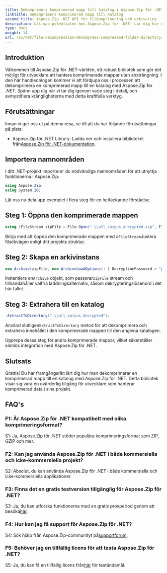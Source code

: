```yaml
---
title: Dekomprimera komprimerad mapp till katalog i Aspose.Zip för .NET
linktitle: Dekomprimera komprimerad mapp till katalog
second_title: Aspose.Zip .NET API för filkomprimering och arkivering
description: Lås upp potentialen hos Aspose.Zip för .NET! Lär dig hur du enkelt dekomprimerar mappar med denna steg-för-steg-guide. Dyk in i en värld av sömlös kompression och extraktion.
type: docs
weight: 14
url: /sv/net/file-decompression/decompress-compressed-folder-directory/
---
```

## Introduktion

Välkommen till Aspose.Zip för .NET-världen, ett robust bibliotek som gör det möjligt för utvecklare att hantera komprimerade mappar utan ansträngning. I den här handledningen kommer vi att fördjupa oss i processen att dekomprimera en komprimerad mapp till en katalog med Aspose.Zip för .NET. Spänn upp dig när vi tar dig igenom varje steg i detalj, och avmystifiera krångligheterna med detta kraftfulla verktyg.

## Förutsättningar

Innan vi ger oss ut på denna resa, se till att du har följande förutsättningar på plats:

-  Aspose.Zip för .NET Library: Ladda ner och installera biblioteket från[Aspose.Zip för .NET-dokumentation](https://reference.aspose.com/zip/net/).

## Importera namnområden

I ditt .NET-projekt importerar du nödvändiga namnområden för att utnyttja funktionerna i Aspose.Zip:

```csharp
using Aspose.Zip;
using System.IO;
```

Låt oss nu dela upp exemplet i flera steg för en heltäckande förståelse.

## Steg 1: Öppna den komprimerade mappen

```csharp
using (FileStream zipFile = File.Open(".\\all_corpus_encrypted.zip", FileMode.Open))
```

 Börja med att öppna den komprimerade mappen med a`FileStream`Justera filsökvägen enligt ditt projekts struktur.

## Steg 2: Skapa en arkivinstans

```csharp
new Archive(zipFile, new ArchiveLoadOptions() { DecryptionPassword = "p@s$" })
```

 Instantiera en`Archive` objekt, som passerar`zipFile` stream och tillhandahåller valfria laddningsalternativ, såsom dekrypteringslösenord i det här fallet.

## Steg 3: Extrahera till en katalog

```csharp
.ExtractToDirectory(".\\all_corpus_decrypted");
```

 Använd slutligen`ExtractToDirectory` metod för att dekomprimera och extrahera innehållet i den komprimerade mappen till den angivna katalogen.

Upprepa dessa steg för andra komprimerade mappar, vilket säkerställer sömlös integration med Aspose.Zip för .NET.

## Slutsats

Grattis! Du har framgångsrikt lärt dig hur man dekomprimerar en komprimerad mapp till en katalog med Aspose.Zip för .NET. Detta bibliotek visar sig vara en ovärderlig tillgång för utvecklare som hanterar komprimerad data i sina projekt.

## FAQ's

### F1: Är Aspose.Zip för .NET kompatibelt med olika komprimeringsformat?

S1: Ja, Aspose.Zip för .NET stöder populära komprimeringsformat som ZIP, GZIP och mer.

### F2: Kan jag använda Aspose.Zip för .NET i både kommersiella och icke-kommersiella projekt?

S2: Absolut, du kan använda Aspose.Zip för .NET i både kommersiella och icke-kommersiella applikationer.

### F3: Finns det en gratis testversion tillgänglig för Aspose.Zip för .NET?

 S3: Ja, du kan utforska funktionerna med en gratis provperiod genom att besöka[här](https://releases.aspose.com/).

### F4: Hur kan jag få support för Aspose.Zip för .NET?

 S4: Sök hjälp från Aspose.Zip-communityt på[supportforum](https://forum.aspose.com/c/zip/37).

### F5: Behöver jag en tillfällig licens för att testa Aspose.Zip för .NET?

 S5: Ja, du kan få en tillfällig licens från[här](https://purchase.aspose.com/temporary-license/) för teständamål.